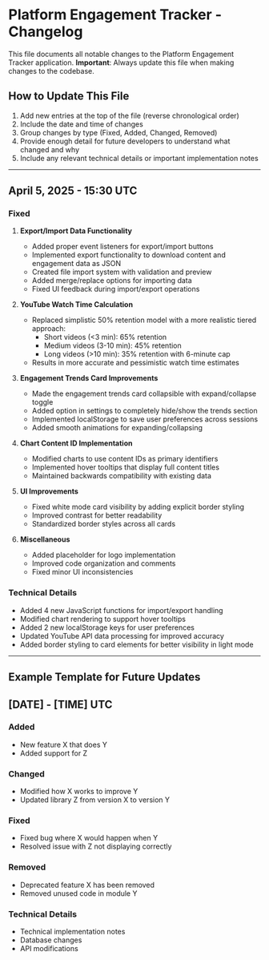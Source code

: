 # Platform Engagement Tracker - Changelog

This file documents all notable changes to the Platform Engagement Tracker application.
**Important**: Always update this file when making changes to the codebase.

## How to Update This File

1. Add new entries at the top of the file (reverse chronological order)
2. Include the date and time of changes
3. Group changes by type (Fixed, Added, Changed, Removed)
4. Provide enough detail for future developers to understand what changed and why
5. Include any relevant technical details or important implementation notes

---

## April 5, 2025 - 15:30 UTC

### Fixed
1. **Export/Import Data Functionality**
   - Added proper event listeners for export/import buttons
   - Implemented export functionality to download content and engagement data as JSON
   - Created file import system with validation and preview
   - Added merge/replace options for importing data
   - Fixed UI feedback during import/export operations

2. **YouTube Watch Time Calculation**
   - Replaced simplistic 50% retention model with a more realistic tiered approach:
     - Short videos (<3 min): 65% retention
     - Medium videos (3-10 min): 45% retention
     - Long videos (>10 min): 35% retention with 6-minute cap
   - Results in more accurate and pessimistic watch time estimates

3. **Engagement Trends Card Improvements**
   - Made the engagement trends card collapsible with expand/collapse toggle
   - Added option in settings to completely hide/show the trends section
   - Implemented localStorage to save user preferences across sessions
   - Added smooth animations for expanding/collapsing

4. **Chart Content ID Implementation**
   - Modified charts to use content IDs as primary identifiers
   - Implemented hover tooltips that display full content titles
   - Maintained backwards compatibility with existing data

5. **UI Improvements**
   - Fixed white mode card visibility by adding explicit border styling
   - Improved contrast for better readability
   - Standardized border styles across all cards

6. **Miscellaneous**
   - Added placeholder for logo implementation
   - Improved code organization and comments
   - Fixed minor UI inconsistencies

### Technical Details
- Added 4 new JavaScript functions for import/export handling
- Modified chart rendering to support hover tooltips
- Added 2 new localStorage keys for user preferences
- Updated YouTube API data processing for improved accuracy
- Added border styling to card elements for better visibility in light mode

---

## Example Template for Future Updates

## [DATE] - [TIME] UTC

### Added
- New feature X that does Y
- Added support for Z

### Changed
- Modified how X works to improve Y
- Updated library Z from version X to version Y

### Fixed
- Fixed bug where X would happen when Y
- Resolved issue with Z not displaying correctly

### Removed
- Deprecated feature X has been removed
- Removed unused code in module Y

### Technical Details
- Technical implementation notes
- Database changes
- API modifications 
